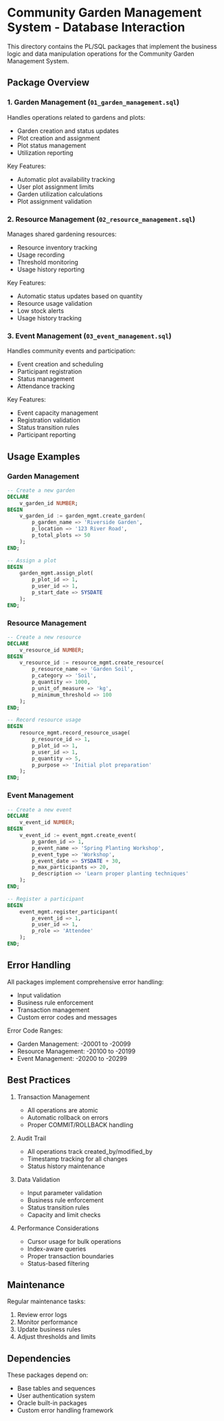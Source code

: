 # Community Garden Management System - Database Interaction

This directory contains the PL/SQL packages that implement the business logic and data manipulation operations for the Community Garden Management System.

## Package Overview

### 1. Garden Management (`01_garden_management.sql`)
Handles operations related to gardens and plots:
- Garden creation and status updates
- Plot creation and assignment
- Plot status management
- Utilization reporting

Key Features:
- Automatic plot availability tracking
- User plot assignment limits
- Garden utilization calculations
- Plot assignment validation

### 2. Resource Management (`02_resource_management.sql`)
Manages shared gardening resources:
- Resource inventory tracking
- Usage recording
- Threshold monitoring
- Usage history reporting

Key Features:
- Automatic status updates based on quantity
- Resource usage validation
- Low stock alerts
- Usage history tracking

### 3. Event Management (`03_event_management.sql`)
Handles community events and participation:
- Event creation and scheduling
- Participant registration
- Status management
- Attendance tracking

Key Features:
- Event capacity management
- Registration validation
- Status transition rules
- Participant reporting

## Usage Examples

### Garden Management
```sql
-- Create a new garden
DECLARE
    v_garden_id NUMBER;
BEGIN
    v_garden_id := garden_mgmt.create_garden(
        p_garden_name => 'Riverside Garden',
        p_location => '123 River Road',
        p_total_plots => 50
    );
END;

-- Assign a plot
BEGIN
    garden_mgmt.assign_plot(
        p_plot_id => 1,
        p_user_id => 1,
        p_start_date => SYSDATE
    );
END;
```

### Resource Management
```sql
-- Create a new resource
DECLARE
    v_resource_id NUMBER;
BEGIN
    v_resource_id := resource_mgmt.create_resource(
        p_resource_name => 'Garden Soil',
        p_category => 'Soil',
        p_quantity => 1000,
        p_unit_of_measure => 'kg',
        p_minimum_threshold => 100
    );
END;

-- Record resource usage
BEGIN
    resource_mgmt.record_resource_usage(
        p_resource_id => 1,
        p_plot_id => 1,
        p_user_id => 1,
        p_quantity => 5,
        p_purpose => 'Initial plot preparation'
    );
END;
```

### Event Management
```sql
-- Create a new event
DECLARE
    v_event_id NUMBER;
BEGIN
    v_event_id := event_mgmt.create_event(
        p_garden_id => 1,
        p_event_name => 'Spring Planting Workshop',
        p_event_type => 'Workshop',
        p_event_date => SYSDATE + 30,
        p_max_participants => 20,
        p_description => 'Learn proper planting techniques'
    );
END;

-- Register a participant
BEGIN
    event_mgmt.register_participant(
        p_event_id => 1,
        p_user_id => 1,
        p_role => 'Attendee'
    );
END;
```

## Error Handling

All packages implement comprehensive error handling:
- Input validation
- Business rule enforcement
- Transaction management
- Custom error codes and messages

Error Code Ranges:
- Garden Management: -20001 to -20099
- Resource Management: -20100 to -20199
- Event Management: -20200 to -20299

## Best Practices

1. Transaction Management
   - All operations are atomic
   - Automatic rollback on errors
   - Proper COMMIT/ROLLBACK handling

2. Audit Trail
   - All operations track created_by/modified_by
   - Timestamp tracking for all changes
   - Status history maintenance

3. Data Validation
   - Input parameter validation
   - Business rule enforcement
   - Status transition rules
   - Capacity and limit checks

4. Performance Considerations
   - Cursor usage for bulk operations
   - Index-aware queries
   - Proper transaction boundaries
   - Status-based filtering

## Maintenance

Regular maintenance tasks:
1. Review error logs
2. Monitor performance
3. Update business rules
4. Adjust thresholds and limits

## Dependencies

These packages depend on:
- Base tables and sequences
- User authentication system
- Oracle built-in packages
- Custom error handling framework 